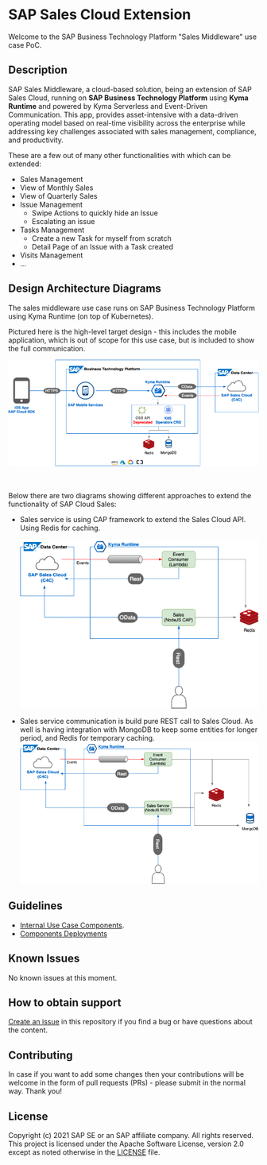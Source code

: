 # SAP Sales Cloud Extension
Welcome to the SAP Business Technology Platform "Sales Middleware" use case PoC.

## Description
SAP Sales Middleware, a cloud-based solution, being an extension of SAP Sales Cloud, 
running on <b>SAP Business Technology Platform</b> using <b>Kyma Runtime</b> and powered by Kyma Serverless and Event-Driven Communication. 
This app, provides asset-intensive with a data-driven operating model based on real-time visibility across the 
enterprise while addressing key challenges associated with sales management, compliance, and productivity.

These are a few out of many other functionalities with which can be extended:
* Sales Management
* View of Monthly Sales
* View of Quarterly Sales
* Issue Management
    * Swipe Actions to quickly hide an Issue
    * Escalating an issue
* Tasks Management
    * Create a new Task for myself from scratch
    * Detail Page of an Issue with a Task created
* Visits Management
* ...


## Design Architecture Diagrams
The sales middleware use case runs on SAP Business Technology Platform using Kyma Runtime (on top of Kubernetes).

Pictured here is the high-level target design - this includes the mobile application, which is out of scope for this use case, but is included to show the full communication.

![](images/HL-SalesMiddleware-UseCase.png)

<br/><br/>
Below there are two diagrams showing different approaches to extend the functionality of SAP Cloud Sales:

- Sales service is using CAP framework to extend the Sales Cloud API.
  Using Redis for caching.
  
  ![](images/SalesMiddleware-CAP-UseCase.png)
  
- Sales service communication is build pure REST call to Sales Cloud.
  As well is having integration with MongoDB to keep some entities for longer period,
  and Redis for temporary caching.
  ![](images/SalesMiddleware-Rest-UseCase.png)

## Guidelines

* [Internal Use Case Components](./services).
* [Components Deployments](./deployment)

## Known Issues
No known issues at this moment.

## How to obtain support

[Create an issue](https://github.com/SAP-samples/cloud-extension-sales-middleware/issues) in this repository if you find
a bug or have questions about the content.

## Contributing
In case if you want to add some changes then your contributions will be welcome in the form of pull requests (PRs) - 
please submit in the normal way. Thank you!

## License
Copyright (c) 2021 SAP SE or an SAP affiliate company. All rights reserved. This project is licensed under the 
Apache Software License, version 2.0 except as noted otherwise in the [LICENSE](LICENSES/Apache-2.0.txt) file.
